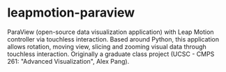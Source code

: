 leapmotion-paraview
===================

ParaView (open-source data visualization application) with Leap Motion controller via touchless interaction. Based around Python, this application allows rotation, moving view, slicing and zooming visual data through touchless interaction. Originally a graduate class project (UCSC - CMPS 261: "Advanced Visualization", Alex Pang).
